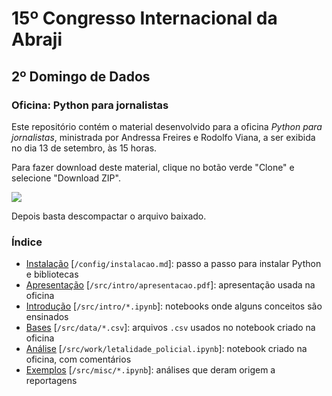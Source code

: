 # 15º Congresso Internacional da Abraji

## 2º Domingo de Dados

### Oficina: Python para jornalistas

Este repositório contém o material desenvolvido para a oficina *Python para jornalistas*, ministrada por Andressa Freires e Rodolfo Viana, a ser exibida no dia 13 de setembro, às 15 horas.

Para fazer download deste material, clique no botão verde "Clone" e selecione "Download ZIP". 

![](https://github.com/rodolfo-viana/abraji2020_oficina/blob/master/config/download.png)

Depois basta descompactar o arquivo baixado.

### Índice

- [Instalação](https://github.com/rodolfo-viana/abraji2020_oficina/blob/master/config/instalacao.md) [`/config/instalacao.md`]: passo a passo para instalar Python e bibliotecas
- [Apresentação](https://github.com/rodolfo-viana/abraji2020_oficina/blob/master/src/intro/apresentacao.pdf) [`/src/intro/apresentacao.pdf`]: apresentação usada na oficina
- [Introdução](https://github.com/rodolfo-viana/abraji2020_oficina/blob/master/src/intro) [`/src/intro/*.ipynb`]: notebooks onde alguns conceitos são ensinados
- [Bases](https://github.com/rodolfo-viana/abraji2020_oficina/blob/master/src/data) [`/src/data/*.csv`]: arquivos `.csv` usados no notebook criado na oficina
- [Análise](https://github.com/rodolfo-viana/abraji2020_oficina/blob/master/src/work/letalidade_policial.ipynb) [`/src/work/letalidade_policial.ipynb`]: notebook criado na oficina, com comentários
- [Exemplos](https://github.com/rodolfo-viana/abraji2020_oficina/blob/master/src/misc) [`/src/misc/*.ipynb`]: análises que deram origem a reportagens
